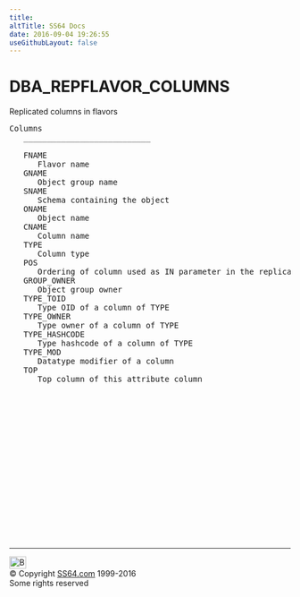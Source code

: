 ```yaml
---
title:
altTitle: SS64 Docs
date: 2016-09-04 19:26:55
useGithubLayout: false
---
```

<!-- #BeginLibraryItem "/Library/head_orad.lbi" --><!-- #EndLibraryItem --><h1>DBA_REPFLAVOR_COLUMNS </h1><p> Replicated columns in flavors </p> 
 
<pre>Columns
   ___________________________
 
   FNAME
      Flavor name
   GNAME
      Object group name
   SNAME
      Schema containing the object
   ONAME
      Object name
   CNAME
      Column name
   TYPE
      Column type
   POS
      Ordering of column used as IN parameter in the replication procedures
   GROUP_OWNER
      Object group owner
   TYPE_TOID
      Type OID of a column of TYPE
   TYPE_OWNER
      Type owner of a column of TYPE
   TYPE_HASHCODE
      Type hashcode of a column of TYPE
   TYPE_MOD
      Datatype modifier of a column
   TOP
      Top column of this attribute column

</pre><!-- #BeginLibraryItem "/Library/foot_orad.lbi" --><p>
<!-- oracle-footer -->
<ins class="adsbygoogle" style="display:inline-block;width:300px;height:250px" data-ad-client="ca-pub-6140977852749469" data-ad-slot="4275490898"></ins>
<script>
(adsbygoogle = window.adsbygoogle || []).push({});
</script></p>
<hr>
<div id="bl" class="footer"><a href="DBA_REPFLAVOR_COLUMNS.html#"><img src="../images/top.png" width="30" height="22" alt="Back to the Top"></a></div>
<div id="br" class="footer, tagline">© Copyright <a href="http://ss64.com/">SS64.com</a> 1999-2016<br>
Some rights reserved</div>
<!-- #EndLibraryItem -->

